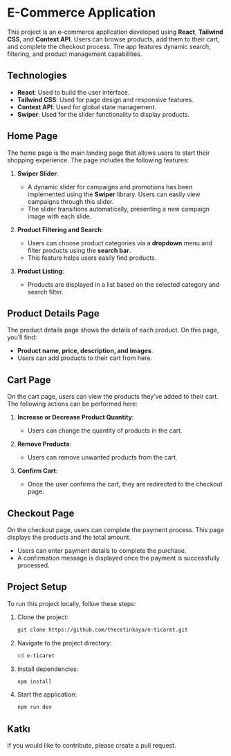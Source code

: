 # E-Commerce Application

This project is an e-commerce application developed using **React**, **Tailwind CSS**, and **Context API**. Users can browse products, add them to their cart, and complete the checkout process. The app features dynamic search, filtering, and product management capabilities.

## Technologies

- **React**: Used to build the user interface.
- **Tailwind CSS**: Used for page design and responsive features.
- **Context API**: Used for global state management.
- **Swiper**: Used for the slider functionality to display products.

## Home Page

The home page is the main landing page that allows users to start their shopping experience. The page includes the following features:

1. **Swiper Slider**:

   - A dynamic slider for campaigns and promotions has been implemented using the **Swiper** library. Users can easily view campaigns through this slider.
   - The slider transitions automatically, presenting a new campaign image with each slide.

2. **Product Filtering and Search**:

   - Users can choose product categories via a **dropdown** menu and filter products using the **search bar**.
   - This feature helps users easily find products.

3. **Product Listing**:

   - Products are displayed in a list based on the selected category and search filter.

## Product Details Page

The product details page shows the details of each product. On this page, you’ll find:

- **Product name, price, description, and images**.
- Users can add products to their cart from here.

## Cart Page

On the cart page, users can view the products they’ve added to their cart. The following actions can be performed here:

1. **Increase or Decrease Product Quantity**:
   - Users can change the quantity of products in the cart.

2. **Remove Products**:

   - Users can remove unwanted products from the cart.

3. **Confirm Cart**:
   - Once the user confirms the cart, they are redirected to the checkout page.

## Checkout Page

On the checkout page, users can complete the payment process. This page displays the products and the total amount.

- Users can enter payment details to complete the purchase.
- A confirmation message is displayed once the payment is successfully processed.

## Project Setup

To run this project locally, follow these steps:

1. Clone the project:

   ```bash
   git clone https://github.com/thecetinkaya/e-ticaret.git


2. Navigate to the project directory:

   ```bash
   cd e-ticaret

   ```

3. Install dependencies:

   ```bash
   npm install

   ```

4. Start the application:
   ```bash
   npm run dev
   ```

## Katkı

If you would like to contribute, please create a pull request.


